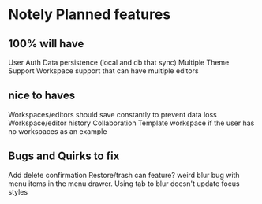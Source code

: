 # Notely Planned features

## 100% will have

User Auth
Data persistence (local and db that sync)
Multiple Theme Support
Workspace support that can have multiple editors

## nice to haves

Workspaces/editors should save constantly to prevent data loss
Workspace/editor history
Collaboration
Template workspace if the user has no workspaces as an example

## Bugs and Quirks to fix

Add delete confirmation
Restore/trash can feature?
weird blur bug with menu items in the menu drawer. Using tab to blur doesn't update focus styles
